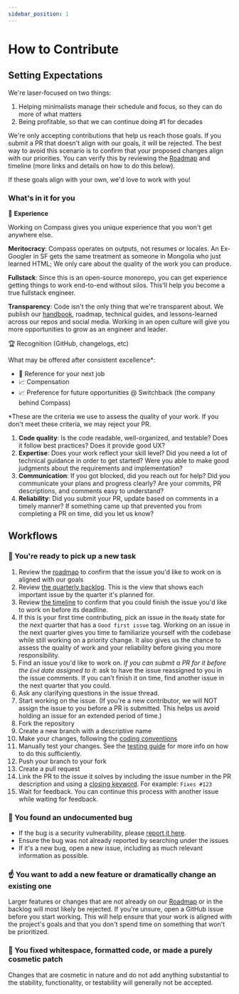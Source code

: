 ```yaml
---
sidebar_position: 1
---
```


# How to Contribute

## Setting Expectations

We're laser-focused on two things:

1. Helping minimalists manage their schedule and focus, so they can do more of what matters
2. Being profitable, so that we can continue doing #1 for decades

We're only accepting contributions that help us reach those goals. If you submit a PR that doesn't align with our goals, it will be rejected. The best way to avoid this scenario is to confirm that your proposed changes align with our priorities. You can verify this by reviewing the [Roadmap](../roadmap.md) and timeline (more links and details on how to do this below).

If these goals align with your own, we'd love to work with you!

### What's in it for you

🚀 **Experience**

Working on Compass gives you unique experience that you won't get anywhere else.

**Meritocracy**: Compass operates on outputs, not resumes or locales. An Ex-Googler in SF gets the same treatment as someone in Mongolia who just learned HTML; We only care about the quality of the work you can produce.

**Fullstack**: Since this is an open-source monorepo, you can get experience getting things to work end-to-end without silos. This'll help you become a true fullstack engineer.

**Transparency**: Code isn't the only thing that we're transparent about. We publish our [handbook](https://compasscalendar.notion.site/), roadmap, technical guides, and lessons-learned across our repos and social media. Working in an open culture will give you more opportunities to grow as an engineer and leader.

🏆 Recognition (GitHub, changelogs, etc)

What may be offered after consistent excellence\*:

- 📝 Reference for your next job
- 📈 Compensation
- 📈 Preference for future opportunities @ Switchback (the company behind Compass)

\*These are the criteria we use to assess the quality of your work. If you don't meet these criteria, we may reject your PR.

1. **Code quality**: Is the code readable, well-organized, and testable? Does it follow best practices? Does it provide good UX?
2. **Expertise**: Does your work reflect your skill level? Did you need a lot of technical guidance in order to get started? Were you able to make good judgments about the requirements and implementation?
3. **Communication**: If you got blocked, did you reach out for help? Did you communicate your plans and progress clearly? Are your commits, PR descriptions, and comments easy to understand?
4. **Reliability**: Did you submit your PR, update based on comments in a timely manner? If something came up that prevented you from completing a PR on time, did you let us know?

## Workflows

### 🏁 You're ready to pick up a new task

1. Review the [roadmap](../roadmap.md) to confirm that the issue you'd like to work on is aligned with our goals
1. Review [the quarterly backlog](https://github.com/orgs/SwitchbackTech/projects/4/views/8). This is the view that shows each important issue by the quarter it's planned for.
1. Review [the timeline](https://github.com/orgs/SwitchbackTech/projects/4/views/7) to confirm that you could finish the issue you'd like to work on before its deadline.
1. If this is your first time contributing, pick an issue in the `Ready` state for the _next_ quarter that has a `Good first issue` tag. Working on an issue in the next quarter gives you time to familiarize yourself with the codebase while still working on a priority change. It also gives us the chance to assess the quality of work and your reliability before giving you more responsibility.
1. Find an issue you'd like to work on. _If you can submit a PR for it before the `End` date assigned to it_: ask to have the issue reassigned to you in the issue comments. If you can't finish it on time, find another issue in the next quarter that you could.
1. Ask any clarifying questions in the issue thread.
1. Start working on the issue. (If you're a new contributor, we will NOT assign the issue to you before a PR is submitted. This helps us avoid holding an issue for an extended period of time.)
1. Fork the repository
1. Create a new branch with a descriptive name
1. Make your changes, following the [coding conventions](./convention-guide.md)
1. Manually test your changes. See the [testing guide](./testing-guide.md) for more info on how to do this sufficiently.
1. Push your branch to your fork
1. Create a pull request
1. Link the PR to the issue it solves by including the issue number in the PR description and using a [closing keyword](https://docs.github.com/en/get-started/writing-on-github/working-with-advanced-formatting/using-keywords-in-issues-and-pull-requests#linking-a-pull-request-to-an-issue). For example: `Fixes #123`
1. Wait for feedback. You can continue this process with another issue while waiting for feedback.

### 🐞 You found an undocumented bug

- If the bug is a security vulnerability, please [report it here](https://github.com/SwitchbackTech/compass/security).
- Ensure the bug was not already reported by searching under the issues
- If it's a new bug, open a new issue, including as much relevant information as possible.

### ☝️ You want to add a new feature or dramatically change an existing one

Larger features or changes that are not already on our [Roadmap](../roadmap.md) or in the backlog will most likely be rejected. If you're unsure, open a GitHub issue before you start working. This will help ensure that your work is aligned with the project's goals and that you don't spend time on something that won't be prioritized.

### 💅 You fixed whitespace, formatted code, or made a purely cosmetic patch

Changes that are cosmetic in nature and do not add anything substantial to the stability, functionality, or testability will generally not be accepted.
